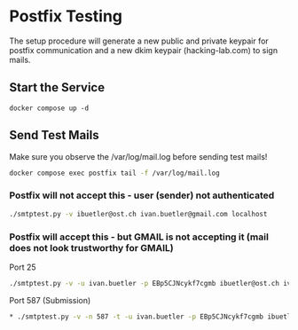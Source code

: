 # Postfix Testing

The setup procedure will generate a new public and private keypair for postfix communication and a new dkim keypair (hacking-lab.com) to sign mails.

## Start the Service
```
docker compose up -d 
```

## Send Test Mails 
Make sure you observe the /var/log/mail.log before sending test mails!

```bash
docker compose exec postfix tail -f /var/log/mail.log
```


### Postfix will not accept this - user (sender) not authenticated
```bash
./smtptest.py -v ibuetler@ost.ch ivan.buetler@gmail.com localhost
```


### Postfix will accept this - but GMAIL is not accepting it (mail does not look trustworthy for GMAIL)
Port 25
```bash
./smtptest.py -v -u ivan.buetler -p EBp5CJNcykf7cgmb ibuetler@ost.ch ivan.buetler@gmail.com localhost
```

Port 587 (Submission)
```bash
* ./smtptest.py -v -n 587 -t -u ivan.buetler -p EBp5CJNcykf7cgmb ibuetler@ost.ch ivan.buetler@gmail.com localhost
```

